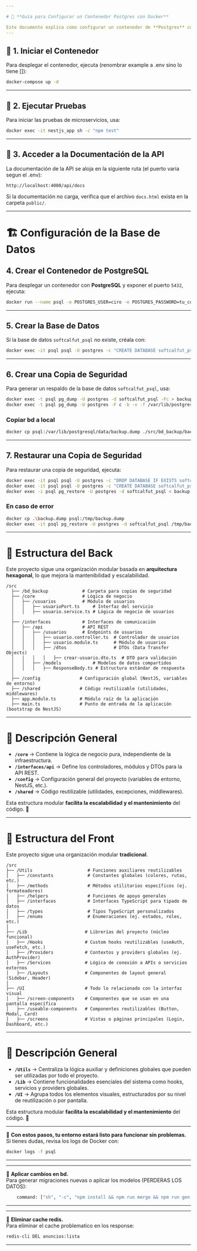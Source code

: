 ```yaml
---

# 📌 **Guía para Configurar un Contenedor Postgres con Docker**

Este documento explica cómo configurar un contenedor de **Postgres** con Docker, realizar operaciones con la base de datos y entender la estructura del proyecto.
---
```



## 🚀 **1. Iniciar el Contenedor**  

Para desplegar el contenedor, ejecuta (renombrar example a .env sino lo tiene []):

```bash
docker-compose up -d
```

---

## 🧪 **2. Ejecutar Pruebas**

Para iniciar las pruebas de microservicios, usa:

```bash
docker exec -it nestjs_app sh -c "npm test"
```

---

## 📄 **3. Acceder a la Documentación de la API**

La documentación de la API se aloja en la siguiente ruta (el puerto varia segun el .env):

```
http://localhost:4000/api/docs
```

Si la documentación no carga, verifica que el archivo `docs.html` exista en la carpeta `public/`.

---

# 🏗 **Configuración de la Base de Datos**

## **4. Crear el Contenedor de PostgreSQL**

Para desplegar un contenedor con **PostgreSQL** y exponer el puerto `5432`, ejecuta:

```bash
docker run --name psql -e POSTGRES_USER=ciro -e POSTGRES_PASSWORD=tu_contraseña -p 5432:5432 -d postgres
```

---

## **5. Crear la Base de Datos**  

Si la base de datos `softcalfut_psql` no existe, créala con:

```bash
docker exec -it psql psql -U postgres -c "CREATE DATABASE softcalfut_psql;"
```

---

## **6. Crear una Copia de Seguridad**  

Para generar un respaldo de la base de datos `softcalfut_psql`, usa:

```bash
docker exec -t psql pg_dump -U postgres -d softcalfut_psql -Fc > backup.dump
docker exec -t psql pg_dump -U postgres -F c -b -v -f /var/lib/postgresql/data/backup.dump softcalfut_psql

```
### Copiar bd a local
```bash
docker cp psql:/var/lib/postgresql/data/backup.dump ./src/bd_backup/backup.dump

```
---

## **7. Restaurar una Copia de Seguridad**

Para restaurar una copia de seguridad, ejecuta:

```bash
docker exec -it psql psql -U postgres -c "DROP DATABASE IF EXISTS softcalfut_psql;"
docker exec -it psql psql -U postgres -c "CREATE DATABASE softcalfut_psql;"
docker exec -i psql pg_restore -U postgres -d softcalfut_psql < backup.dump
```

### En caso de error
```bash
docker cp .\backup.dump psql:/tmp/backup.dump
docker exec -it psql pg_restore -U postgres -d softcalfut_psql /tmp/backup.dump

```

---

# 📂 **Estructura del Back**

Este proyecto sigue una organización modular basada en **arquitectura hexagonal**, lo que mejora la mantenibilidad y escalabilidad.

```
/src
  ├── /bd_backup             # Carpeta para copias de seguridad
  ├── /core                  # Lógica de negocio
  │   ├── /usuarios          # Módulo de usuarios
  │   │   ├── usuarioPort.ts     # Interfaz del servicio
  │   │   ├── usuario.service.ts # Lógica de negocio de usuarios
  │
  ├── /interfaces            # Interfaces de comunicación
  │   ├── /api               # API REST
  │   │   ├── /usuarios      # Endpoints de usuarios
  │   │   │   ├── usuario.controller.ts  # Controlador de usuarios
  │   │   │   ├── usuario.module.ts      # Módulo de usuarios
  │   │   │   ├── /dtos                  # DTOs (Data Transfer Objects)
  │   │   │   │   ├── crear-usuario.dto.ts  # DTO para validación
  │   │   ├── /models            # Modelos de datos compartidos
  │   │   │   ├── ResponseBody.ts # Estructura estándar de respuesta
  │
  ├── /config               # Configuración global (NestJS, variables de entorno)
  ├── /shared               # Código reutilizable (utilidades, middlewares)
  ├── app.module.ts         # Módulo raíz de la aplicación
  ├── main.ts               # Punto de entrada de la aplicación (bootstrap de NestJS)
```

---

# 📌 **Descripción General**

- **`/core`** → Contiene la lógica de negocio pura, independiente de la infraestructura.  
- **`/interfaces/api`** → Define los controladores, módulos y DTOs para la API REST.  
- **`/config`** → Configuración general del proyecto (variables de entorno, NestJS, etc.).  
- **`/shared`** → Código reutilizable (utilidades, excepciones, middlewares).  

Esta estructura modular **facilita la escalabilidad y el mantenimiento** del código. 🚀  

---

# 📂 **Estructura del Front**

Este proyecto sigue una organización modular **tradicional**.

```
/src
├── /Utils                     # Funciones auxiliares reutilizables
│   ├── /constants             # Constantes globales (colores, rutas, etc.)
│   ├── /methods               # Métodos utilitarios específicos (ej. formateadores)
│   ├── /helpers               # Funciones de apoyo generales
│   ├── /interfaces            # Interfaces TypeScript para tipado de datos
│   ├── /types                 # Tipos TypeScript personalizados
│   ├── /enums                 # Enumeraciones (ej. estados, roles, etc.)
│
├── /Lib                      # Librerías del proyecto (núcleo funcional)
│   ├── /Hooks                # Custom hooks reutilizables (useAuth, useFetch, etc.)
│   ├── /Providers            # Contextos y providers globales (ej. AuthProvider)
│   ├── /Services             # Lógica de conexión a APIs o servicios externos
│   ├── /Layouts              # Componentes de layout general (Sidebar, Header)
│
├── /UI                       # Todo lo relacionado con la interfaz visual
│   ├── /screen-components    # Componentes que se usan en una pantalla específica
│   ├── /useable-components   # Componentes reutilizables (Button, Modal, Card)
│   ├── /screens              # Vistas o páginas principales (Login, Dashboard, etc.)
```

---

# 📌 **Descripción General**

- **`/Utils`** →  Centraliza la lógica auxiliar y definiciones globales que pueden ser utilizadas por todo el proyecto.  
- **`/Lib`** → Contiene funcionalidades esenciales del sistema como hooks, servicios y providers globales.  
- **`/UI`** →  Agrupa todos los elementos visuales, estructurados por su nivel de reutilización o por pantalla.

Esta estructura modular **facilita la escalabilidad y el mantenimiento** del código. 🚀  

---

🔹 **Con estos pasos, tu entorno estará listo para funcionar sin problemas.**  
Si tienes dudas, revisa los logs de Docker con:  

```bash
docker logs -f psql
```

---

---

🔹 **Aplicar cambios en bd.**  
Para generar migraciones nuevas o aplicar los modelos (PERDERAS LOS DATOS):  

```bash
    command: ["sh", "-c", "npm install && npm run merge && npm run gen && npx prisma migrate dev --name init && npx prisma migrate reset --force && npm run server"]
```

---  

---

🔹 **Eliminar cache redis.**  
Para eliminar el cache problematico en los response:  

```bash
redis-cli DEL anuncios:lista
```

---
